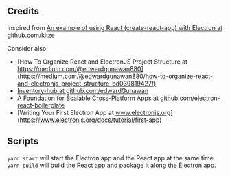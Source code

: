 ## Credits
Inspired from [An example of using React (create-react-app) with Electron at github.com/kitze](https://github.com/kitze/react-electron-example)

Consider also:
* [How To Organize React and ElectronJS Project Structure at https://medium.com/@edwardgunawan880](https://medium.com/@edwardgunawan880/how-to-organize-react-and-electronjs-project-structure-bd039819427f)
* [Inventory-hub at github.com/edwardGunawan](https://github.com/edwardGunawan/Inventory-hub)
* [A Foundation for Scalable Cross-Platform Apps at github.com/electron-react-boilerplate](https://github.com/electron-react-boilerplate/electron-react-boilerplate)
* [Writing Your First Electron App at www.electronjs.org](https://www.electronjs.org/docs/tutorial/first-app)
 
## Scripts
```yarn start``` will start the Electron app and the React app at the same time.  
```yarn build``` will build the React app and package it along the Electron app.
